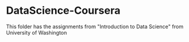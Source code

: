 DataScience-Coursera
====================

This folder has the assignments from "Introduction to Data Science" from University of Washington
